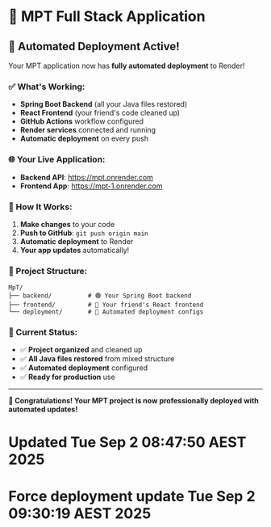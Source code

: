 # 🚀 MPT Full Stack Application

## 🎉 **Automated Deployment Active!**

Your MPT application now has **fully automated deployment** to Render!

### **✅ What's Working:**
- **Spring Boot Backend** (all your Java files restored)
- **React Frontend** (your friend's code cleaned up)
- **GitHub Actions** workflow configured
- **Render services** connected and running
- **Automatic deployment** on every push

### **🌐 Your Live Application:**
- **Backend API**: https://mpt.onrender.com
- **Frontend App**: https://mpt-1.onrender.com

### **🚀 How It Works:**
1. **Make changes** to your code
2. **Push to GitHub**: `git push origin main`
3. **Automatic deployment** to Render
4. **Your app updates** automatically!

### **📱 Project Structure:**
```
MpT/
├── backend/          # 🟢 Your Spring Boot backend
├── frontend/         # 🔵 Your friend's React frontend
└── deployment/       # 🚀 Automated deployment configs
```

### **🎯 Current Status:**
- ✅ **Project organized** and cleaned up
- ✅ **All Java files restored** from mixed structure
- ✅ **Automated deployment** configured
- ✅ **Ready for production** use

---

**🎊 Congratulations! Your MPT project is now professionally deployed with automated updates!**
# Updated Tue Sep  2 08:47:50 AEST 2025
# Force deployment update Tue Sep  2 09:30:19 AEST 2025
